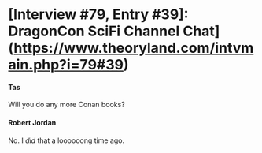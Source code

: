 # [Interview #79, Entry #39]: DragonCon SciFi Channel Chat](https://www.theoryland.com/intvmain.php?i=79#39)

#### Tas

Will you do any more Conan books?

#### Robert Jordan

No. I
*did*
that a loooooong time ago.

